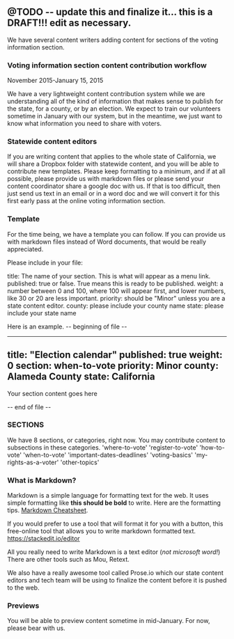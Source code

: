 @TODO -- update this and finalize it... this is a DRAFT!!!
edit as necessary.
---

We have several content writers adding content for sections of the voting information section.

### Voting information section content contribution workflow
November 2015-January 15, 2015

We have a very lightweight content contribution system while we are understanding all of the kind of information that makes sense to publish for the state, for a county, or by an election. We expect to train our volunteers sometime in January with our system, but in the meantime, we just want to know what information you need to share with voters.

### Statewide content editors
If you are writing content that applies to the whole state of California, we will share a Dropbox folder with statewide content, and you will be able to contribute new templates. Please keep formatting to a minimum, and if at all possible, please provide us with markdown files or please send your content coordinator share a google doc with us. If that is too difficult, then just send us text in an email or in a word doc and we will convert it for this first early pass at the online voting information section.


### Template
For the time being, we have a template you can follow. If you can provide us with markdown files instead of Word documents, that would be really appreciated. 


Please include in your file:

title: The name of your section. This is what will appear as a menu link.
published: true or false. True means this is ready to be published.
weight: a number between 0 and 100, where 100 will appear first, and lower numbers, like 30 or 20 are less important.
priority: should be "Minor" unless you are a state content editor.
county: please include your county name
state: please include your state name


Here is an example.
-- beginning of file --


---
title: "Election calendar"
published: true
weight: 0
section: when-to-vote
priority: Minor
county: Alameda County
state: California
---
Your section content goes here




-- end of file -- 




### SECTIONS
We have 8 sections, or categories, right now. You may contribute content to subsections in these categories. 
      'where-to-vote' 
      'register-to-vote'
      'how-to-vote'
      'when-to-vote'
      'important-dates-deadlines'
      'voting-basics'
      'my-rights-as-a-voter'
      'other-topics'


### What is Markdown?
Markdown is a simple language for formatting text for the web. It uses simple formatting like **this should be bold** to write. Here are the formatting tips. [Markdown Cheatsheet](https://github.com/adam-p/markdown-here/wiki/Markdown-Cheatsheet).

If you would prefer to use a tool that will format it for you with a button, this free-online tool that allows you to write markdown formatted text. https://stackedit.io/editor 

All you really need to write Markdown is a text editor (*not microsoft word!*)
There are other tools such as Mou, Retext.

We also have a really awesome tool called Prose.io which our state content editors and tech team will be using to finalize the content before it is pushed to the web.

### Previews
You will be able to preview content sometime in mid-January. For now, please bear with us.


